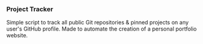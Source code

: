 ### Project Tracker

Simple script to track all public Git repositories & pinned projects on any user's GitHub profile. Made to automate the creation of a personal portfolio website.